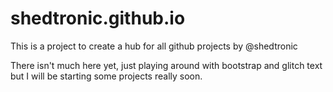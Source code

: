 # shedtronic.github.io

This is a project to create a hub for all github projects by @shedtronic

There isn't much here yet, just playing around with bootstrap and glitch text but I will be starting some projects really soon. 
